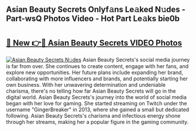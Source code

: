 ## Asian Beauty Secrets Onlyf𝚊ns Le𝚊ked N𝚞des - Part-wsQ Photos Video - Hot Part Le𝚊ks bie0b

# <h2><a href="http://ab62353.deff.icu/?id=Asian+Beauty+Secrets">🔗 New 👉🔴 Asian Beauty Secrets VIDEO Photos</a></h2>

[![Asian Beauty Secrets N𝚞des](https://i.imgur.com/rIISA9y.gif)](http://ab62353.deff.icu/?id=Asian+Beauty+Secrets)
Asian Beauty Secrets's social media journey is far from over. She continues to create content, engage with her fans, and explore new opportunities. Her future plans include expanding her brand, collaborating with more influencers and brands, and potentially starting her own business. With her unwavering determination and undeniable charisma, there's no telling how far Asian Beauty Secrets will go in the digital world. Asian Beauty Secrets's journey into the world of social media began with her love for gaming. She started streaming on Twitch under the username "GingerBreaker" in 2013, where she gained a small but dedicated following. Asian Beauty Secrets's charisma and infectious energy shone through her streams, making her a popular figure in the gaming community.
